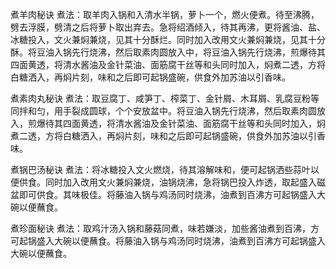 煮羊肉秘诀
煮法：取羊肉入锅和入清水半锅，萝卜一个，燃火便煮。待至沸腾，劈去浮膜，劈清之后将萝卜取出弃去。急将绍酒倾入，待其再沸，更将酱油、盐、冰糖投入，文火兼焖兼烧，见其十分酥烂。同时加入改用文火兼焖兼烧，见其十分酥。将豆油入锅先行烧沸，然后取素肉圆放入中，将豆油入锅先行烧沸，煎爆待其四面黄透，将清水酱油及金针菜油、面筋腐干丝等和头同时加入，焖煮二透，方将白糖洒入，再焖片刻，味和之后即可起锅盛碗，供食外加苏油以引香味。

煮素肉丸秘诀
煮法：取豆腐丁、咸笋丁、榨菜丁、金针屑、木耳屑、乳腐豆粉等同拌和匀，用手裂成圆球，个个安放盆中。将豆油入锅先行烧沸，然后取素肉圆放入，煎爆待其四面黄透，将清水酱油及金针菜油、面筋腐干丝等和头同时加入，焖煮二透，方将白糖洒入，再焖片刻，味和之后即可起锅盛碗，供食外加苏油以引香味。

煮锅巴汤秘诀
煮法：将冰糖投入文火燃烧，待其溶解味和，便可起锅洒些蒜叶以便供食。同时加入改用文火兼焖兼烧，油锅烧沸，急将锅巴投入炸透，取起盛入磁盆即可供食。其味极佳。将藤油入锅与鸡汤同时烧沸，油煮到百沸方可起锅盛入大碗以便蘸食。

煮珍面秘诀
煮法：取鸡汁汤入锅和藤菇同煮，味若嫌淡，加些酱油煮到百沸，方可起锅盛入大碗以便蘸食。将藤油入锅与鸡汤同时烧沸，油煮到百沸方可起锅盛入大碗以便蘸食。